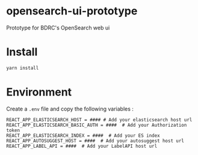 # opensearch-ui-prototype

Prototype for BDRC's OpenSearch web ui

# Install

```sh
yarn install
```

# Environment

Create a `.env` file and copy the following variables :

```
REACT_APP_ELASTICSEARCH_HOST = #### # Add your elasticsearch host url
REACT_APP_ELASTICSEARCH_BASIC_AUTH = ####  # Add your Authorization token
REACT_APP_ELASTICSEARCH_INDEX = ####  # Add your ES index
REACT_APP_AUTOSUGGEST_HOST = ####  # Add your autosuggest host url
REACT_APP_LABEL_API = ####  # Add your LabelAPI host url
```

